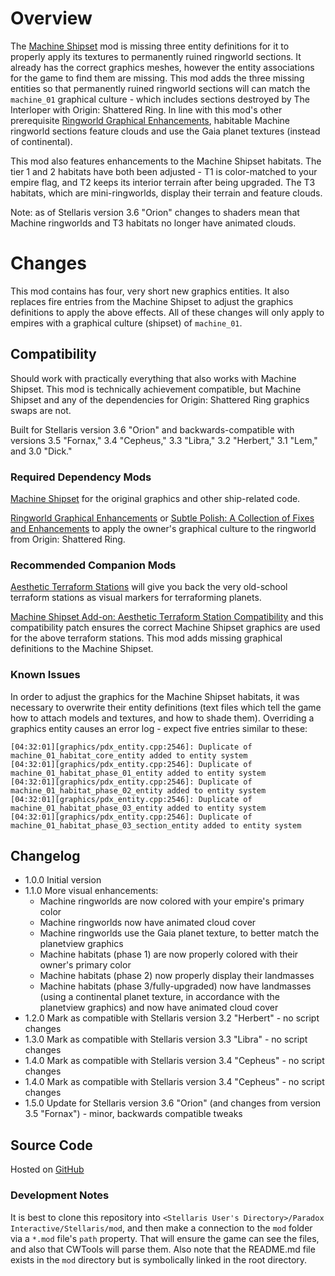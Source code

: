 # Overview

The [Machine Shipset](https://steamcommunity.com/sharedfiles/filedetails/?id=2077186491) mod is missing three entity definitions for it to properly apply its textures to permanently ruined ringworld sections.  It already has the correct graphics meshes, however the entity associations for the game to find them are missing.  This mod adds the three missing entities so that permanently ruined ringworld sections will can match the `machine_01` graphical culture - which includes sections destroyed by The Interloper with Origin: Shattered Ring.  In line with this mod's other prerequisite [Ringworld Graphical Enhancements](https://steamcommunity.com/sharedfiles/filedetails/?id=2628518102), habitable Machine ringworld sections feature clouds and use the Gaia planet textures (instead of continental).

This mod also features enhancements to the Machine Shipset habitats.  The tier 1 and 2 habitats have both been adjusted - T1 is color-matched to your empire flag, and T2 keeps its interior terrain after being upgraded.  The T3 habitats, which are mini-ringworlds, display their terrain and feature clouds.

Note: as of Stellaris version 3.6 "Orion" changes to shaders mean that Machine ringworlds and T3 habitats no longer have animated clouds.

# Changes

This mod contains has four, very short new graphics entities.  It also replaces fire entries from the Machine Shipset to adjust the graphics definitions to apply the above effects.  All of these changes will only apply to empires with a graphical culture (shipset) of `machine_01`.

## Compatibility

Should work with practically everything that also works with Machine Shipset.  This mod is technically achievement compatible, but Machine Shipset and any of the dependencies for Origin: Shattered Ring graphics swaps are not.

Built for Stellaris version 3.6 "Orion" and backwards-compatible with versions 3.5 "Fornax," 3.4 "Cepheus," 3.3 "Libra," 3.2 "Herbert," 3.1 "Lem," and 3.0 "Dick."

### Required Dependency Mods

[Machine Shipset](https://steamcommunity.com/sharedfiles/filedetails/?id=2077186491) for the original graphics and other ship-related code.

[Ringworld Graphical Enhancements](https://steamcommunity.com/sharedfiles/filedetails/?id=2628518102) or [Subtle Polish: A Collection of Fixes and Enhancements](https://steamcommunity.com/sharedfiles/filedetails/?id=2522974089) to apply the owner's graphical culture to the ringworld from Origin: Shattered Ring.

### Recommended Companion Mods

[Aesthetic Terraform Stations](https://steamcommunity.com/sharedfiles/filedetails/?id=2622411084) will give you back the very old-school terraform stations as visual markers for terraforming planets.

[Machine Shipset Add-on: Aesthetic Terraform Station Compatibility](https://steamcommunity.com/sharedfiles/filedetails/?id=2628972292) and this compatibility patch ensures the correct Machine Shipset graphics are used for the above terraform stations.  This mod adds missing graphical definitions to the Machine Shipset.

### Known Issues

In order to adjust the graphics for the Machine Shipset habitats, it was necessary to overwrite their entity definitions (text files which tell the game how to attach models and textures, and how to shade them).  Overriding a graphics entity causes an error log - expect five entries similar to these:

```
[04:32:01][graphics/pdx_entity.cpp:2546]: Duplicate of machine_01_habitat_core_entity added to entity system
[04:32:01][graphics/pdx_entity.cpp:2546]: Duplicate of machine_01_habitat_phase_01_entity added to entity system
[04:32:01][graphics/pdx_entity.cpp:2546]: Duplicate of machine_01_habitat_phase_02_entity added to entity system
[04:32:01][graphics/pdx_entity.cpp:2546]: Duplicate of machine_01_habitat_phase_03_entity added to entity system
[04:32:01][graphics/pdx_entity.cpp:2546]: Duplicate of machine_01_habitat_phase_03_section_entity added to entity system
```

## Changelog

* 1.0.0 Initial version
* 1.1.0 More visual enhancements:
    * Machine ringworlds are now colored with your empire's primary color
    * Machine ringworlds now have animated cloud cover
    * Machine ringworlds use the Gaia planet texture, to better match the planetview graphics
    * Machine habitats (phase 1) are now properly colored with their owner's primary color
    * Machine habitats (phase 2) now properly display their landmasses
    * Machine habitats (phase 3/fully-upgraded) now have landmasses (using a continental planet texture, in accordance with the planetview graphics) and now have animated cloud cover
* 1.2.0 Mark as compatible with Stellaris version 3.2 "Herbert" - no script changes
* 1.3.0 Mark as compatible with Stellaris version 3.3 "Libra" - no script changes
* 1.4.0 Mark as compatible with Stellaris version 3.4 "Cepheus" - no script changes
* 1.4.0 Mark as compatible with Stellaris version 3.4 "Cepheus" - no script changes
* 1.5.0 Update for Stellaris version 3.6 "Orion" (and changes from version 3.5 "Fornax") - minor, backwards compatible tweaks

## Source Code

Hosted on [GitHub](https://github.com/corsairmarks/machine_shipset_destroyed_ringworld_entities)

### Development Notes

It is best to clone this repository into `<Stellaris User's Directory>/Paradox Interactive/Stellaris/mod`, and then make a connection to the `mod` folder via a `*.mod` file's `path` property.  That will ensure the game can see the files, and also that CWTools will parse them.  Also note that the README.md file exists in the `mod` directory but is symbolically linked in the root directory.